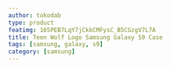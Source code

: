 ```yaml
---
author: tokodab
type: product
featimg: 165PEB7LqY7jCkkCMFysC_B5CGzgV7L7A
title: Teen Wolf Logo Samsung Galaxy S9 Case
tags: [samsung, galaxy, s9]
category: [samsung]
---
```

